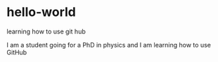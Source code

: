 # hello-world
learning how to use git hub

I am a student going for a PhD in physics and I am learning how to use GitHub
